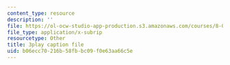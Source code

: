 ```yaml
---
content_type: resource
description: ''
file: https://ol-ocw-studio-app-production.s3.amazonaws.com/courses/8-01sc-classical-mechanics-fall-2016/b06ecc70216b58fbbc09f0e63aa66c5e_dHMGV_WOG7w.vtt
file_type: application/x-subrip
resourcetype: Other
title: 3play caption file
uid: b06ecc70-216b-58fb-bc09-f0e63aa66c5e
---
```

